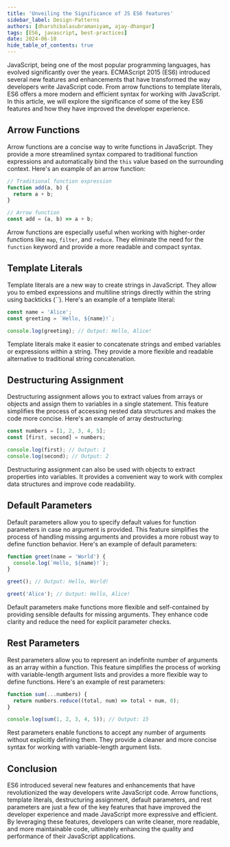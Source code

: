 ```yaml
---
title: 'Unveiling the Significance of JS ES6 features'
sidebar_label: Design-Patterns
authors: [dharshibalasubramaniyam, ajay-dhangar]
tags: [ES6, javascript, best-practices]
date: 2024-06-18
hide_table_of_contents: true
---
```


JavaScript, being one of the most popular programming languages, has evolved significantly over the years. ECMAScript 2015 (ES6) introduced several new features and enhancements that have transformed the way developers write JavaScript code. From arrow functions to template literals, ES6 offers a more modern and efficient syntax for working with JavaScript. In this article, we will explore the significance of some of the key ES6 features and how they have improved the developer experience.

<!-- truncate -->

## Arrow Functions

Arrow functions are a concise way to write functions in JavaScript. They provide a more streamlined syntax compared to traditional function expressions and automatically bind the `this` value based on the surrounding context. Here's an example of an arrow function:

```javascript title="app.js"
// Traditional function expression
function add(a, b) {
  return a + b;
}

// Arrow function
const add = (a, b) => a + b;
```

Arrow functions are especially useful when working with higher-order functions like `map`, `filter`, and `reduce`. They eliminate the need for the `function` keyword and provide a more readable and compact syntax.

## Template Literals

Template literals are a new way to create strings in JavaScript. They allow you to embed expressions and multiline strings directly within the string using backticks (\`\`). Here's an example of a template literal:

```javascript title="app.js"
const name = 'Alice';
const greeting = `Hello, ${name}!`;

console.log(greeting); // Output: Hello, Alice!
```

Template literals make it easier to concatenate strings and embed variables or expressions within a string. They provide a more flexible and readable alternative to traditional string concatenation.

## Destructuring Assignment

Destructuring assignment allows you to extract values from arrays or objects and assign them to variables in a single statement. This feature simplifies the process of accessing nested data structures and makes the code more concise. Here's an example of array destructuring:

```javascript title="app.js"
const numbers = [1, 2, 3, 4, 5];
const [first, second] = numbers;

console.log(first); // Output: 1
console.log(second); // Output: 2
```

Destructuring assignment can also be used with objects to extract properties into variables. It provides a convenient way to work with complex data structures and improve code readability.

## Default Parameters

Default parameters allow you to specify default values for function parameters in case no argument is provided. This feature simplifies the process of handling missing arguments and provides a more robust way to define function behavior. Here's an example of default parameters:

```javascript title="app.js"
function greet(name = 'World') {
  console.log(`Hello, ${name}!`);
}

greet(); // Output: Hello, World!

greet('Alice'); // Output: Hello, Alice!
```

Default parameters make functions more flexible and self-contained by providing sensible defaults for missing arguments. They enhance code clarity and reduce the need for explicit parameter checks.

## Rest Parameters

Rest parameters allow you to represent an indefinite number of arguments as an array within a function. This feature simplifies the process of working with variable-length argument lists and provides a more flexible way to define functions. Here's an example of rest parameters:

```javascript title="app.js"
function sum(...numbers) {
  return numbers.reduce((total, num) => total + num, 0);
}

console.log(sum(1, 2, 3, 4, 5)); // Output: 15
```

Rest parameters enable functions to accept any number of arguments without explicitly defining them. They provide a cleaner and more concise syntax for working with variable-length argument lists.

## Conclusion

ES6 introduced several new features and enhancements that have revolutionized the way developers write JavaScript code. Arrow functions, template literals, destructuring assignment, default parameters, and rest parameters are just a few of the key features that have improved the developer experience and made JavaScript more expressive and efficient. By leveraging these features, developers can write cleaner, more readable, and more maintainable code, ultimately enhancing the quality and performance of their JavaScript applications.
